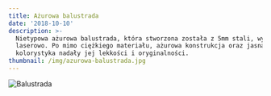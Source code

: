 ```yaml
---
title: Ażurowa balustrada
date: '2018-10-10'
description: >-
  Nietypowa ażurowa balustrada, która stworzona została z 5mm stali, wycinanej
  laserowo. Po mimo ciężkiego materiału, ażurowa konstrukcja oraz jasna
  kolorystyka nadały jej lekkości i oryginalności.
thumbnail: /img/azurowa-balustrada.jpg
---
```

![Balustrada](/img/azurowa-balustrada.jpg)
